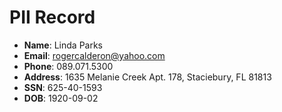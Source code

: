 # PII Record
- **Name**: Linda Parks
- **Email**: rogercalderon@yahoo.com
- **Phone**: 089.071.5300
- **Address**: 1635 Melanie Creek Apt. 178, Staciebury, FL 81813
- **SSN**: 625-40-1593
- **DOB**: 1920-09-02
